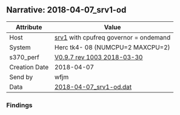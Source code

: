 ## Narrative: 2018-04-07_srv1-od

| Attribute | Value |
| --------- | ----- |
| Host   | [srv1](hostinfo_srv1.md) with cpufreq governor = ondemand |
| System | Herc tk4- 08 (NUMCPU=2 MAXCPU=2) |
| s370_perf | [V0.9.7  rev  1003  2018-03-30](https://github.com/wfjm/s370-perf/blob/2685ff0/codes/s370_perf.asm) |
| Creation Date | 2018-04-07 |
| Send by | wfjm |
| Data | [2018-04-07_srv1-od.dat](../data/2018-04-07_srv1-od.dat) |

### Findings
